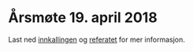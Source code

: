 Årsmøte 19. april 2018
======================

Last ned [innkallingen](Innkalling_FB2_2018-04-19.pdf) og [referatet](Referat_FB2_2018-04-19.pdf) for mer informasjon.



